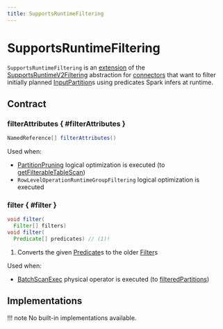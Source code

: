 ```yaml
---
title: SupportsRuntimeFiltering
---
```


# SupportsRuntimeFiltering

`SupportsRuntimeFiltering` is an [extension](#contract) of the [SupportsRuntimeV2Filtering](SupportsRuntimeV2Filtering.md) abstraction for [connectors](#implementations) that want to filter initially planned [InputPartition](InputPartition.md)s using predicates Spark infers at runtime.

## Contract

### filterAttributes { #filterAttributes }

```java
NamedReference[] filterAttributes()
```

Used when:

* [PartitionPruning](../logical-optimizations/PartitionPruning.md) logical optimization is executed (to [getFilterableTableScan](../logical-optimizations/PartitionPruning.md#getFilterableTableScan))
* `RowLevelOperationRuntimeGroupFiltering` logical optimization is executed

### filter { #filter }

```java
void filter(
  Filter[] filters)
void filter(
  Predicate[] predicates) // (1)!
```

1. Converts the given [Predicate](Predicate.md)s to the older [Filter](../Filter.md)s

Used when:

* [BatchScanExec](../physical-operators/BatchScanExec.md) physical operator is executed (to [filteredPartitions](../physical-operators/BatchScanExec.md#filteredPartitions))

## Implementations

!!! note
    No built-in implementations available.
